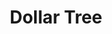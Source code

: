 ---
title: "Dollar Tree"
url: /las-vegas/dollar-tree-south-fort-apache-road/
shop: variety store
---